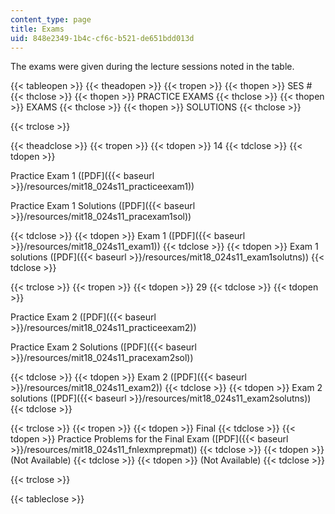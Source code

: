 ```yaml
---
content_type: page
title: Exams
uid: 848e2349-1b4c-cf6c-b521-de651bdd013d
---
```


The exams were given during the lecture sessions noted in the table.

{{< tableopen >}}
{{< theadopen >}}
{{< tropen >}}
{{< thopen >}}
SES #
{{< thclose >}}
{{< thopen >}}
PRACTICE EXAMS
{{< thclose >}}
{{< thopen >}}
EXAMS
{{< thclose >}}
{{< thopen >}}
SOLUTIONS
{{< thclose >}}

{{< trclose >}}

{{< theadclose >}}
{{< tropen >}}
{{< tdopen >}}
14
{{< tdclose >}}
{{< tdopen >}}


Practice Exam 1 ([PDF]({{< baseurl >}}/resources/mit18_024s11_practiceexam1))

Practice Exam 1 Solutions ([PDF]({{< baseurl >}}/resources/mit18_024s11_pracexam1sol))


{{< tdclose >}}
{{< tdopen >}}
Exam 1 ([PDF]({{< baseurl >}}/resources/mit18_024s11_exam1))
{{< tdclose >}}
{{< tdopen >}}
Exam 1 solutions ([PDF]({{< baseurl >}}/resources/mit18_024s11_exam1solutns))
{{< tdclose >}}

{{< trclose >}}
{{< tropen >}}
{{< tdopen >}}
29
{{< tdclose >}}
{{< tdopen >}}


Practice Exam 2 ([PDF]({{< baseurl >}}/resources/mit18_024s11_practiceexam2))

Practice Exam 2 Solutions ([PDF]({{< baseurl >}}/resources/mit18_024s11_pracexam2sol))


{{< tdclose >}}
{{< tdopen >}}
Exam 2 ([PDF]({{< baseurl >}}/resources/mit18_024s11_exam2))
{{< tdclose >}}
{{< tdopen >}}
Exam 2 solutions ([PDF]({{< baseurl >}}/resources/mit18_024s11_exam2solutns))
{{< tdclose >}}

{{< trclose >}}
{{< tropen >}}
{{< tdopen >}}
Final
{{< tdclose >}}
{{< tdopen >}}
Practice Problems for the Final Exam ([PDF]({{< baseurl >}}/resources/mit18_024s11_fnlexmprepmat))
{{< tdclose >}}
{{< tdopen >}}
(Not Available)
{{< tdclose >}}
{{< tdopen >}}
(Not Available)
{{< tdclose >}}

{{< trclose >}}

{{< tableclose >}}